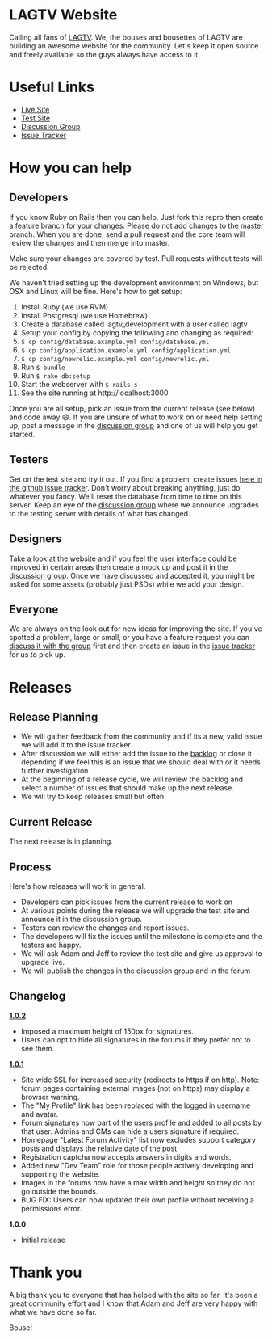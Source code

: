 LAGTV Website
=============

Calling all fans of [LAGTV](http://www.youtube.com/user/LifesAGlitchTV). We, the bouses and bousettes of LAGTV are building an awesome website for the community. Let's keep it open source and freely available so the guys always have access to it.

Useful Links
============

* [Live Site](http://www.lag.tv)
* [Test Site](http://lagtv.andypike.com)
* [Discussion Group](http://groups.google.com/group/lagtv-website?hl=en)
* [Issue Tracker](https://github.com/andypike/lagtv/issues)

How you can help
================

Developers
----------

If you know Ruby on Rails then you can help. Just fork this repro then create a feature branch for your changes. Please do not add changes to the master branch. When you are done, send a pull request and the core team will review the changes and then merge into master.

Make sure your changes are covered by test. Pull requests without tests will be rejected.

We haven't tried setting up the development environment on Windows, but OSX and Linux will be fine. Here's how to get setup:

1. Install Ruby (we use RVM)
2. Install Postgresql (we use Homebrew)
3. Create a database called lagtv_development with a user called lagtv
4. Setup your config by copying the following and changing as required:
  1. ```$ cp config/database.example.yml config/database.yml```
  2. ```$ cp config/application.example.yml config/application.yml```
  3. ```$ cp config/newrelic.example.yml config/newrelic.yml```
5. Run ```$ bundle```
6. Run ```$ rake db:setup```
7. Start the webserver with ```$ rails s```
8. See the site running at http://localhost:3000

Once you are all setup, pick an issue from the current release (see below) and code away :smile:. If you are unsure of what to work on or need help setting up, post a message in the [discussion group](http://groups.google.com/group/lagtv-website?hl=en) and one of us will help you get started.

Testers
-------

Get on the test site and try it out. If you find a problem, create issues [here in the github issue tracker](https://github.com/andypike/lagtv/issues). Don't worry about breaking anything, just do whatever you fancy. We'll reset the database from time to time on this server. Keep an eye of the [discussion group](http://groups.google.com/group/lagtv-website?hl=en) where we announce upgrades to the testing server with details of what has changed.

Designers
---------

Take a look at the website and if you feel the user interface could be improved in certain areas then create a mock up and post it in the [discussion group](http://groups.google.com/group/lagtv-website?hl=en). Once we have discussed and accepted it, you might be asked for some assets (probably just PSDs) while we add your design.

Everyone
--------

We are always on the look out for new ideas for improving the site. If you've spotted a problem, large or small, or you have a feature request you can [discuss it with the group](http://groups.google.com/group/lagtv-website?hl=en) first and then create an issue in the [issue tracker](https://github.com/andypike/lagtv/issues) for us to pick up.

Releases
========

Release Planning
----------------

* We will gather feedback from the community and if its a new, valid issue we will add it to the issue tracker.
* After discussion we will either add the issue to the [backlog](https://github.com/andypike/lagtv/issues?milestone=5&page=1&state=open) or close it depending if we feel this is an issue that we should deal with or it needs further investigation.
* At the beginning of a release cycle, we will review the backlog and select a number of issues that should make up the next release.
* We will try to keep releases small but often

Current Release
---------------

The next release is in planning.

Process
-------

Here's how releases will work in general. 

* Developers can pick issues from the current release to work on
* At various points during the release we will upgrade the test site and announce it in the discussion group.
* Testers can review the changes and report issues.
* The developers will fix the issues until the milestone is complete and the testers are happy.
* We will ask Adam and Jeff to review the test site and give us approval to upgrade live.
* We will publish the changes in the discussion group and in the forum

Changelog
---------

**[1.0.2](https://github.com/andypike/lagtv/issues?milestone=9&page=1&state=closed)**

* Imposed a maximum height of 150px for signatures.
* Users can opt to hide all signatures in the forums if they prefer not to see them.

**[1.0.1](https://github.com/andypike/lagtv/issues?milestone=8&page=1&state=open)**

* Site wide SSL for increased security (redirects to https if on http). Note: forum pages containing external images (not on https) may display a browser warning.
* The "My Profile" link has been replaced with the logged in username and avatar.
* Forum signatures now part of the users profile and added to all posts by that user. Admins and CMs can hide a users signature if required.
* Homepage "Latest Forum Activity" list now excludes support category posts and displays the relative date of the post.
* Registration captcha now accepts answers in digits and words.
* Added new "Dev Team" role for those people actively developing and supporting the website.
* Images in the forums now have a max width and height so they do not go outside the bounds.
* BUG FIX: Users can now updated their own profile without receiving a permissions error.

**1.0.0**

* Initial release

Thank you
=========

A big thank you to everyone that has helped with the site so far. It's been a great community effort and I know that Adam and Jeff are very happy with what we have done so far.

Bouse!
